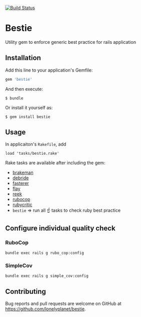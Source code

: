 [![Build Status](https://travis-ci.org/lonelyplanet/bestie.svg?branch=master)](https://travis-ci.org/lonelyplanet/bestie)

# Bestie

Utility gem to enforce generic best practice for rails application

## Installation

Add this line to your application's Gemfile:

```ruby
gem 'bestie'
```

And then execute:

    $ bundle

Or install it yourself as:

    $ gem install bestie

## Usage

In applicaiton's `Rakefile`, add

```
load 'tasks/bestie.rake'
```

Rake tasks are available after including the gem:

- [brakeman](https://github.com/presidentbeef/brakeman)
- [debride](https://github.com/seattlerb/debride)
- [fasterer](https://github.com/DamirSvrtan/fasterer)
- [flay](https://github.com/seattlerb/flay)
- [reek](https://github.com/troessner/reek)
- [rubocop](https://github.com/bbatsov/rubocop)
- [rubycritic](https://github.com/whitesmith/rubycritic)
- `bestie` => run all :point_up: tasks to check ruby best practice

## Configure individual quality check

### RuboCop

```
bundle exec rails g rubo_cop:config
```

### SimpleCov

```
bundle exec rails g simple_cov:config
```

## Contributing

Bug reports and pull requests are welcome on GitHub at https://github.com/lonelyplanet/bestie.

